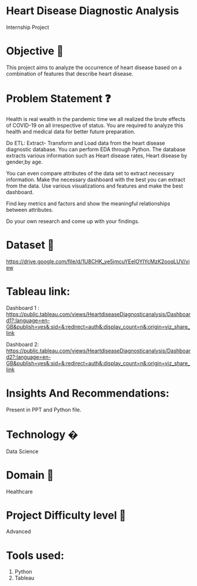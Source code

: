 # Heart Disease Diagnostic Analysis
Internship Project

# Objective 🎯
This project aims to analyze the occurrence of heart disease based on a combination of features that describe heart disease.

# Problem Statement ❓

Health is real wealth in the pandemic time we all realized the brute effects of COVID-19 on all
irrespective of status. 
You are required to analyze this health and medical data for better future preparation.

Do ETL: Extract- Transform and Load data from the heart disease diagnostic database. You can perform EDA through Python. 
The database extracts various information such as Heart disease rates, Heart disease by gender,by age.

You can even compare attributes of the data set to extract necessary information. Make the necessary dashboard with the best you can extract from the data. 
Use various visualizations and features and make the best dashboard.

Find key metrics and factors and show the meaningful relationships between attributes.

Do your own research and come up with your findings.

# Dataset 📀
https://drive.google.com/file/d/1U8CHK_ye5jmcuYEeIOYIYcMzK2ooqLUV/view

# Tableau link:
Dashboard 1 : https://public.tableau.com/views/HeartdiseaseDiagnosticanalysis/Dashboard1?:language=en-GB&publish=yes&:sid=&:redirect=auth&:display_count=n&:origin=viz_share_link

Dashboard 2: https://public.tableau.com/views/HeartdiseaseDiagnosticanalysis/Dashboard2?:language=en-GB&publish=yes&:sid=&:redirect=auth&:display_count=n&:origin=viz_share_link

# Insights And Recommendations:
Present in PPT and Python file.

# Technology �
Data Science

# Domain 🏥
Healthcare

# Project Difficulty level 🥇
Advanced

# Tools used:
1. Python
2. Tableau
